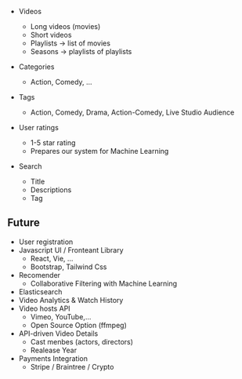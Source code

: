 - Videos

  - Long videos (movies)
  - Short videos
  - Playlists -> list of movies
  - Seasons -> playlists of playlists

- Categories

  - Action, Comedy, ...

- Tags

  - Action, Comedy, Drama, Action-Comedy, Live Studio Audience

- User ratings

  - 1-5 star rating
  - Prepares our system for Machine Learning

- Search
  - Title
  - Descriptions
  - Tag

## Future

- User registration
- Javascript UI / Fronteant Library
  - React, Vie, ...
  - Bootstrap, Tailwind Css
- Recomender
  - Collaborative Filtering with Machine Learning
- Elasticsearch
- Video Analytics & Watch History
- Video hosts API
  - Vimeo, YouTube,...
  - Open Source Option (ffmpeg)
- API-driven Video Details
  - Cast menbes (actors, directors)
  - Realease Year
- Payments Integration
  - Stripe / Braintree / Crypto

